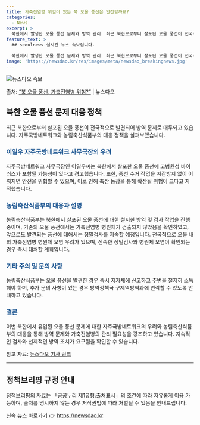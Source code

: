 ```yaml
---
title: 가축전염병 위험이 있는 북 오물 풍선은 안전할까요?
categories:
  - News
excerpt: >
  북한에서 발생한 오물 풍선 문제와 방역 관리  최근 북한으로부터 살포된 오물 풍선이 전국적으로 발견되면서 방…
feature_text: >
  ## seoulnews 실시간 뉴스 속보입니다.

  북한에서 발생한 오물 풍선 문제와 방역 관리  최근 북한으로부터 살포된 오물 풍선이 전국적으로 발견되면서 방…
image: 'https://newsdao.kr/res/images/meta/newsdao_breakingnews.jpg'
---
```


![뉴스다오 속보](https://newsdao.kr/res/images/meta/newsdao_breakingnews.jpg)

<p>출처: <a href="https://newsdao.kr/4157" rel="dofollow">“북 오물 풍선, 가축전염병 위험?”</a> | 뉴스다오</p>

<h2 data-ke-size="size26">북한 오물 풍선 문제 대응 정책</h2>
<p data-ke-size="size16">최근 북한으로부터 살포된 오물 풍선이 전국적으로 발견되어 방역 문제로 대두되고 있습니다. 자주국방네트워크와 농림축산식품부의 대응 정책을 살펴보겠습니다.</p>

<h3><b><span style="color: #1a5490;">이일우 자주국방네트워크 사무국장의 우려</span></b></h3>
<p data-ke-size="size16">자주국방네트워크 사무국장인 이일우씨는 북한에서 살포한 오물 풍선에 고병원성 바이러스가 포함될 가능성이 있다고 경고했습니다. 또한, 풍선 수거 작업을 저감방지 없이 이뤄지면 안전을 위협할 수 있으며, 이로 인해 축산 농장을 통해 확산될 위험이 크다고 지적했습니다.</p>

<h3><b><span style="color: #1a5490;">농림축산식품부의 대응과 설명</span></b></h3>
<p data-ke-size="size16">농림축산식품부는 북한에서 살포된 오물 풍선에 대한 철저한 방역 및 검사 작업을 진행 중이며, 기존의 오물 풍선에서는 가축전염병 병원체가 검출되지 않았음을 확인하였고, 앞으로도 발견되는 풍선에 대해서는 정밀검사를 지속할 예정입니다. 전국적으로 오물 내의 가축전염병 병원체 오염 우려가 있으며, 신속한 정밀검사와 병원체 오염이 확인되는 경우 즉시 대처할 계획입니다.</p>

<h3><b><span style="color: #1a5490;">기타 주의 및 문의 사항</span></b></h3>
<p data-ke-size="size16">농림축산식품부는 오물 풍선을 발견한 경우 즉시 지자체에 신고하고 주변을 철저히 소독해야 하며, 추가 문의 사항이 있는 경우 방역정책국 구제역방역과에 연락할 수 있도록 안내하고 있습니다.</p>

<h3><b><span style="color: #1a5490;">결론</span></b></h3>
<p data-ke-size="size16">이번 북한에서 유입된 오물 풍선 문제에 대한 자주국방네트워크의 우려와 농림축산식품부의 대응을 통해 방역 문제와 가축전염병의 관리 필요성을 강조하고 있습니다. 지속적인 검사와 선제적인 방역 조치가 요구됨을 확인할 수 있습니다.</p>
<p data-ke-size="size16">참고 자료: <a href="https://newsdao.kr/4157">뉴스다오 기사 링크</a></p>
<hr>
<h2 data-ke-size="size26">정책브리핑 규정 안내</h2>
<p data-ke-size="size16">정책브리핑의 자료는 「공공누리 제1유형:출처표시」의 조건에 따라 자유롭게 이용 가능하며, 출처를 명시하지 않는 경우 저작권법에 따라 처벌될 수 있음을 안내드립니다.</p> 

신속 뉴스 바로가기 👉 <a href="https://newsdao.kr" rel="dofollow">https://newsdao.kr</a>


